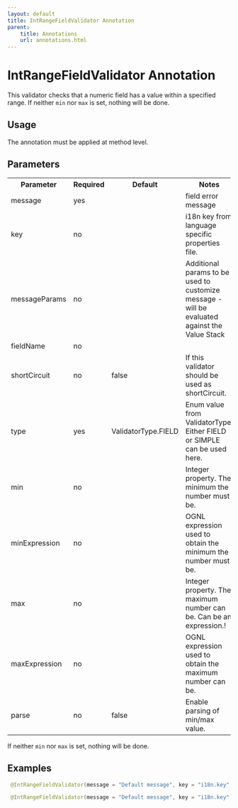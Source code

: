 ```yaml
---
layout: default
title: IntRangeFieldValidator Annotation
parent:
    title: Annotations
    url: annotations.html
---
```


# IntRangeFieldValidator Annotation

This validator checks that a numeric field has a value within a specified range. If neither `min` nor `max` is set, 
nothing will be done.

## Usage

The annotation must be applied at method level.

## Parameters

<p> <table class='confluenceTable' summary=''>
 <tr>
 <th class='confluenceTh'> Parameter </th>
 <th class='confluenceTh'> Required </th>
 <th class='confluenceTh'> Default </th>
 <th class='confluenceTh'> Notes </th>
 </tr>
 <tr>
 <td class='confluenceTd'>message</td>
 <td class='confluenceTd'>yes</td>
 <td class='confluenceTd'>&nbsp;</td>
 <td class='confluenceTd'>field error message</td>
 </tr>
 <tr>
 <td class='confluenceTd'>key</td>
 <td class='confluenceTd'>no</td>
 <td class='confluenceTd'>&nbsp;</td>
 <td class='confluenceTd'>i18n key from language specific properties file.</td>
 </tr>
 <tr>
 <td class='confluenceTd'>messageParams</td>
 <td class='confluenceTd'>no</td>
 <td class='confluenceTd'>&nbsp;</td>
 <td class='confluenceTd'>Additional params to be used to customize message - will be evaluated against the Value Stack</td>
 </tr>
 <tr>
 <td class='confluenceTd'>fieldName</td>
 <td class='confluenceTd'>no</td>
 <td class='confluenceTd'>&nbsp;</td>
 <td class='confluenceTd'>&nbsp;</td>
 </tr>
 <tr>
 <td class='confluenceTd'>shortCircuit</td>
 <td class='confluenceTd'>no</td>
 <td class='confluenceTd'>false</td>
 <td class='confluenceTd'>If this validator should be used as shortCircuit.</td>
 </tr>
 <tr>
 <td class='confluenceTd'>type</td>
 <td class='confluenceTd'>yes</td>
 <td class='confluenceTd'>ValidatorType.FIELD</td>
 <td class='confluenceTd'>Enum value from ValidatorType. Either FIELD or SIMPLE can be used here.</td>
 </tr>
 <tr>
 <td class='confluenceTd'> min </td>
 <td class='confluenceTd'> no </td>
 <td class='confluenceTd'>&nbsp;</td>
 <td class='confluenceTd'> Integer property. The minimum the number must be.</td>
 </tr>
 <tr>
 <td class='confluenceTd'> minExpression </td>
 <td class='confluenceTd'> no </td>
 <td class='confluenceTd'>&nbsp;</td>
 <td class='confluenceTd'>OGNL expression used to obtain the minimum the number must be.</td>
 </tr>
 <tr>
 <td class='confluenceTd'> max </td>
 <td class='confluenceTd'> no </td>
 <td class='confluenceTd'>&nbsp;</td>
 <td class='confluenceTd'> Integer property. The maximum number can be. Can be an expression.!</td>
 </tr>
 <tr>
 <td class='confluenceTd'> maxExpression </td>
 <td class='confluenceTd'> no </td>
 <td class='confluenceTd'>&nbsp;</td>
 <td class='confluenceTd'>OGNL expression used to obtain the maximum number can be.</td>
 </tr>
 <tr>
 <td class='confluenceTd'>parse</td>
 <td class='confluenceTd'>no</td>
 <td class='confluenceTd'>false</td>
 <td class='confluenceTd'>Enable parsing of min/max value.</td>
 </tr>
 </table>
</p>

If neither `min` nor `max` is set, nothing will be done.

## Examples

```java
 @IntRangeFieldValidator(message = "Default message", key = "i18n.key", shortCircuit = true, min = "0", max = "42")

 @IntRangeFieldValidator(message = "Default message", key = "i18n.key", shortCircuit = true, minExpression = "${minValue}", maxExpression = "${maxValue}")
```